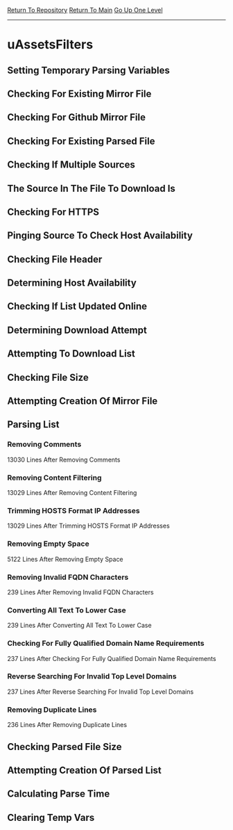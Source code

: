 [Return To Repository](https://github.com/deathbybandaid/piholeparser/)
[Return To Main](https://github.com/deathbybandaid/piholeparser/blob/master/RecentRunLogs/Mainlog.md)
[Go Up One Level](https://github.com/deathbybandaid/piholeparser/blob/master/RecentRunLogs/TopLevelScripts/30-Processing-External-Blacklists.md)
____________________________________
# uAssetsFilters
## Setting Temporary Parsing Variables
## Checking For Existing Mirror File
## Checking For Github Mirror File
## Checking For Existing Parsed File
## Checking If Multiple Sources
## The Source In The File To Download Is
## Checking For HTTPS
## Pinging Source To Check Host Availability
## Checking File Header
## Determining Host Availability
## Checking If List Updated Online
## Determining Download Attempt
## Attempting To Download List
## Checking File Size
## Attempting Creation Of Mirror File
## Parsing List
### Removing Comments
13030 Lines After Removing Comments
### Removing Content Filtering
13029 Lines After Removing Content Filtering
### Trimming HOSTS Format IP Addresses
13029 Lines After Trimming HOSTS Format IP Addresses
### Removing Empty Space
5122 Lines After Removing Empty Space
### Removing Invalid FQDN Characters
239 Lines After Removing Invalid FQDN Characters
### Converting All Text To Lower Case
239 Lines After Converting All Text To Lower Case
### Checking For Fully Qualified Domain Name Requirements
237 Lines After Checking For Fully Qualified Domain Name Requirements
### Reverse Searching For Invalid Top Level Domains
237 Lines After Reverse Searching For Invalid Top Level Domains
### Removing Duplicate Lines
236 Lines After Removing Duplicate Lines
## Checking Parsed File Size
## Attempting Creation Of Parsed List
## Calculating Parse Time
## Clearing Temp Vars
